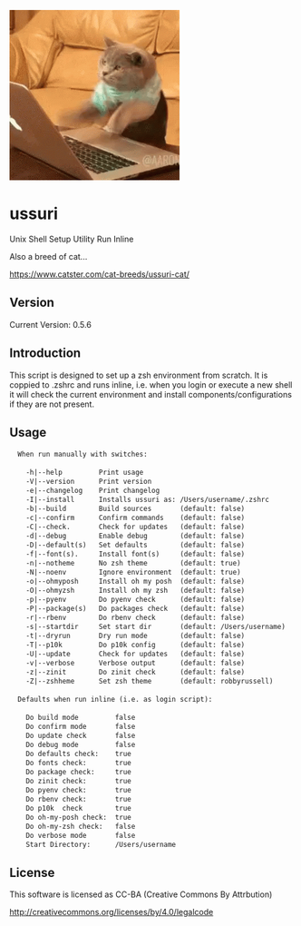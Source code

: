 ![alt tag](ussuri.gif)

ussuri
======

Unix Shell Setup Utility Run Inline

Also a breed of cat...

https://www.catster.com/cat-breeds/ussuri-cat/

Version
-------

Current Version: 0.5.6

Introduction
------------

This script is designed to set up a zsh environment from scratch.
It is coppied to .zshrc and runs inline, i.e. when you login or
execute a new shell it will check the current environment and
install components/configurations if they are not present.

Usage
-----

```
  When run manually with switches:

    -h|--help         Print usage
    -V|--version      Print version
    -e|--changelog    Print changelog
    -I|--install      Installs ussuri as: /Users/username/.zshrc
    -b|--build        Build sources       (default: false)
    -c|--confirm      Confirm commands    (default: false)
    -C|--check.       Check for updates   (default: false)
    -d|--debug        Enable debug        (default: false)
    -D|--default(s)   Set defaults        (default: false)
    -f|--font(s).     Install font(s)     (default: false)
    -n|--notheme      No zsh theme        (default: true)
    -N|--noenv        Ignore environment  (default: true)
    -o|--ohmyposh     Install oh my posh  (default: false)
    -O|--ohmyzsh      Install oh my zsh   (default: false)
    -p|--pyenv        Do pyenv check      (default: false)
    -P|--package(s)   Do packages check   (default: false)
    -r|--rbenv        Do rbenv check      (default: false)
    -s|--startdir     Set start dir       (default: /Users/username)
    -t|--dryrun       Dry run mode        (default: false)
    -T|--p10k         Do p10k config      (default: false)
    -U|--update       Check for updates   (default: false)
    -v|--verbose      Verbose output      (default: false)
    -z|--zinit        Do zinit check      (default: false)
    -Z|--zshheme      Set zsh theme       (default: robbyrussell)

  Defaults when run inline (i.e. as login script):

    Do build mode         false
    Do confirm mode       false
    Do update check       false
    Do debug mode         false
    Do defaults check:    true
    Do fonts check:       true
    Do package check:     true
    Do zinit check:       true
    Do pyenv check:       true
    Do rbenv check:       true
    Do p10k  check        true
    Do oh-my-posh check:  true
    Do oh-my-zsh check:   false
    Do verbose mode       false
    Start Directory:      /Users/username
```

License
-------

This software is licensed as CC-BA (Creative Commons By Attrbution)

http://creativecommons.org/licenses/by/4.0/legalcode
